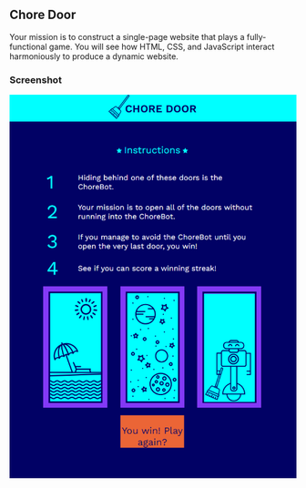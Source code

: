 ## Chore Door
Your mission is to construct a single-page website that plays a fully-functional game. You will see how HTML, CSS, and JavaScript interact harmoniously to produce a dynamic website.
### Screenshot
![](https://github.com/Andreajasper/chore-door-game-codecademy-project/blob/main/screenshot.png)
